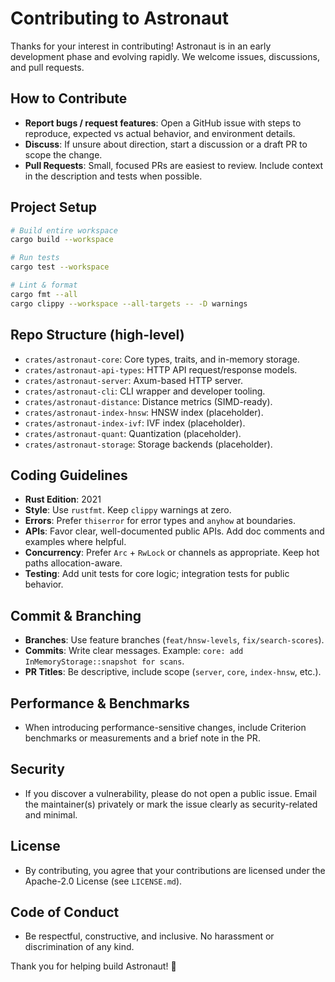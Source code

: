 # Contributing to Astronaut

Thanks for your interest in contributing! Astronaut is in an early development phase and evolving rapidly. We welcome issues, discussions, and pull requests.

## How to Contribute
- **Report bugs / request features**: Open a GitHub issue with steps to reproduce, expected vs actual behavior, and environment details.
- **Discuss**: If unsure about direction, start a discussion or a draft PR to scope the change.
- **Pull Requests**: Small, focused PRs are easiest to review. Include context in the description and tests when possible.

## Project Setup
```bash
# Build entire workspace
cargo build --workspace

# Run tests
cargo test --workspace

# Lint & format
cargo fmt --all
cargo clippy --workspace --all-targets -- -D warnings
```

## Repo Structure (high-level)
- `crates/astronaut-core`: Core types, traits, and in-memory storage.
- `crates/astronaut-api-types`: HTTP API request/response models.
- `crates/astronaut-server`: Axum-based HTTP server.
- `crates/astronaut-cli`: CLI wrapper and developer tooling.
- `crates/astronaut-distance`: Distance metrics (SIMD-ready).
- `crates/astronaut-index-hnsw`: HNSW index (placeholder).
- `crates/astronaut-index-ivf`: IVF index (placeholder).
- `crates/astronaut-quant`: Quantization (placeholder).
- `crates/astronaut-storage`: Storage backends (placeholder).

## Coding Guidelines
- **Rust Edition**: 2021
- **Style**: Use `rustfmt`. Keep `clippy` warnings at zero.
- **Errors**: Prefer `thiserror` for error types and `anyhow` at boundaries.
- **APIs**: Favor clear, well-documented public APIs. Add doc comments and examples where helpful.
- **Concurrency**: Prefer `Arc` + `RwLock` or channels as appropriate. Keep hot paths allocation-aware.
- **Testing**: Add unit tests for core logic; integration tests for public behavior.

## Commit & Branching
- **Branches**: Use feature branches (`feat/hnsw-levels`, `fix/search-scores`).
- **Commits**: Write clear messages. Example: `core: add InMemoryStorage::snapshot for scans`.
- **PR Titles**: Be descriptive, include scope (`server`, `core`, `index-hnsw`, etc.).

## Performance & Benchmarks
- When introducing performance-sensitive changes, include Criterion benchmarks or measurements and a brief note in the PR.

## Security
- If you discover a vulnerability, please do not open a public issue. Email the maintainer(s) privately or mark the issue clearly as security-related and minimal.

## License
- By contributing, you agree that your contributions are licensed under the Apache-2.0 License (see `LICENSE.md`).

## Code of Conduct
- Be respectful, constructive, and inclusive. No harassment or discrimination of any kind.

Thank you for helping build Astronaut! 🚀
